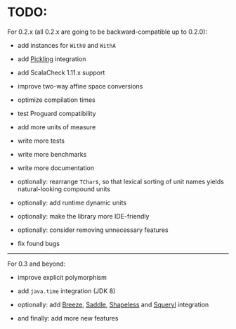 TODO:
=====

For 0.2.x (all 0.2.x are going to be backward-compatible up to 0.2.0):

* add instances for `WithU` and `WithA`

* add [Pickling](https://github.com/scala/pickling) integration

* add ScalaCheck 1.11.x support

* improve two-way affine space conversions

* optimize compilation times

* test Proguard compatibility

* add more units of measure

* write more tests

* write more benchmarks

* write more documentation

* optionally: rearrange `TChar`s, so that lexical sorting of unit names yields natural-looking compound units

* optionally: add runtime dynamic units

* optionally: make the library more IDE-friendly

* optionally: consider removing unnecessary features

* fix found bugs

---

For 0.3 and beyond:

* improve explicit polymorphism

* add `java.time` integration (JDK 8)

* optionally: add [Breeze](https://github.com/dlwh/breeze), [Saddle](https://github.com/saddle/saddle), [Shapeless](https://github.com/milessabin/shapeless) and [Squeryl](https://github.com/max-l/Squeryl) integration

* and finally: add more new features
